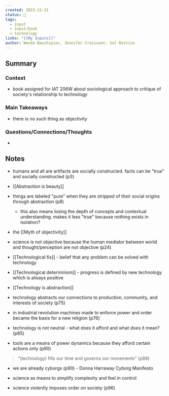 ```yaml
---
created: 2023-12-31
status: 🔴
tags:
  - input
  - input/book
  - technology
links: "[[My Inputs]]"
author: Wenda Bauchspies, Jennifer Croissant, Sal Restivo
---
```

## Summary
### Context
- book assigned for IAT 206W about sociological approach to critique of society's relationship to technology 
### Main Takeaways
- there is no such thing as objectivity
### Questions/Connections/Thoughts
- 
## Notes
- humans and all are artifacts are socially constructed. facts can be "true" and socially constructed (p3)

- [[Abstraction is beauty]]
- things are labeled "pure" when they are stripped of their social origins through abstraction (p8)
	- this also means losing the depth of concepts and contextual understanding. makes it less "true" because nothing exists in isolation?

- the [[Myth of objectivity]]
- science is not objective because the human mediator between world and thought/perception are not objective (p24)

- [[Technological fix]] - belief that any problem can be solved with technology
- [[Technological determinism]] - progress is defined by new technology which is always positive

- [[Technology is abstraction]]
- technology abstracts our connections to production, community, and interests of society (p75)

- in industrial revolution machines made to enforce power and order became the basis for a new religion (p76)

- technology is not neutral - what does it afford and what does it mean? (p85)
- tools are a means of power dynamics because they afford certain actions only (p90)

> "(technology) fills our time and governs our movements" (p88)

- we are already cyborgs (p90) - Donna Harraway Cyborg Manifesto

- science as means to simplify complexity and feel in control
- science violently imposes order on society (p96)